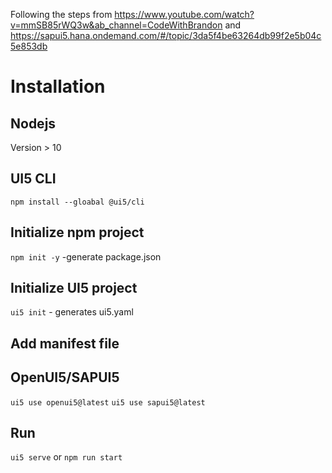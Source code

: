 Following the steps from https://www.youtube.com/watch?v=mmSB85rWQ3w&ab_channel=CodeWithBrandon and https://sapui5.hana.ondemand.com/#/topic/3da5f4be63264db99f2e5b04c5e853db


# Installation 
## Nodejs
Version > 10
## UI5 CLI
`npm install --gloabal @ui5/cli`
## Initialize npm project
`npm init -y` -generate package.json
## Initialize UI5 project
`ui5 init` - generates ui5.yaml
## Add manifest file
## OpenUI5/SAPUI5
`ui5 use openui5@latest`
`ui5 use sapui5@latest`
## Run
`ui5 serve` or `npm run start`